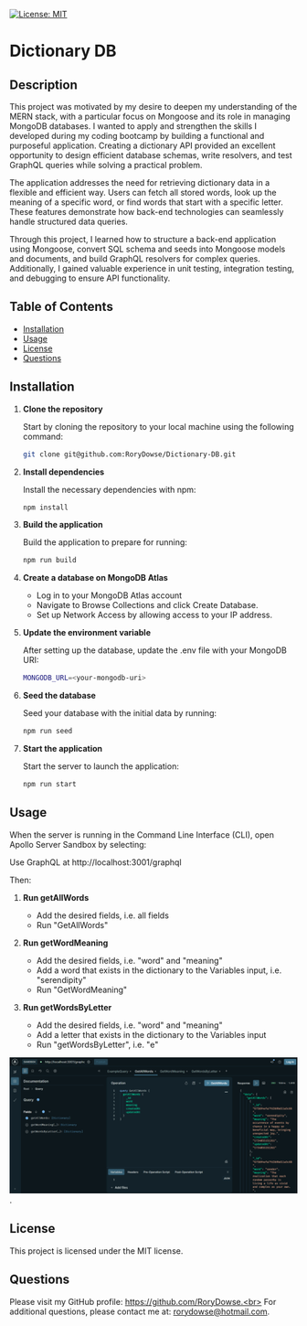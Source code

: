 
[![License: MIT](https://img.shields.io/badge/License-MIT-yellow.svg)](https://opensource.org/licenses/MIT)

# Dictionary DB

## Description
This project was motivated by my desire to deepen my understanding of the MERN stack, with a particular focus on Mongoose and its role in managing MongoDB databases. I wanted to apply and strengthen the skills I developed during my coding bootcamp by building a functional and purposeful application. Creating a dictionary API provided an excellent opportunity to design efficient database schemas, write resolvers, and test GraphQL queries while solving a practical problem.

The application addresses the need for retrieving dictionary data in a flexible and efficient way. Users can fetch all stored words, look up the meaning of a specific word, or find words that start with a specific letter. These features demonstrate how back-end technologies can seamlessly handle structured data queries.

Through this project, I learned how to structure a back-end application using Mongoose, convert SQL schema and seeds into Mongoose models and documents, and build GraphQL resolvers for complex queries. Additionally, I gained valuable experience in unit testing, integration testing, and debugging to ensure API functionality.

## Table of Contents
- [Installation](#installation)
- [Usage](#usage)
- [License](#license)
- [Questions](#questions)

## Installation
1. **Clone the repository**

   Start by cloning the repository to your local machine using the following command:

   ```bash
   git clone git@github.com:RoryDowse/Dictionary-DB.git
   ```

2. **Install dependencies**

   Install the necessary dependencies with npm:

   ```bash
   npm install
   ```

3. **Build the application**

   Build the application to prepare for running:

   ```bash
   npm run build
   ```

4. **Create a database on MongoDB Atlas**

	- Log in to your MongoDB Atlas account
	- Navigate to Browse Collections and click Create Database.
	- Set up Network Access by allowing access to your IP address.

	
5. **Update the environment variable**

   After setting up the database, update the .env file with your MongoDB URI:

   ```bash
   MONGODB_URL=<your-mongodb-uri>
   ```

6. **Seed the database**

   Seed your database with the initial data by running:

   ```bash
   npm run seed
   ```

7. **Start the application**

   Start the server to launch the application:

   ```bash
   npm run start
   ```

## Usage

When the server is running in the Command Line Interface (CLI), open Apollo Server Sandbox by selecting:

Use GraphQL at http://localhost:3001/graphql

Then:

1. **Run getAllWords**

	- Add the desired fields, i.e. all fields 
	- Run "GetAllWords"

2. **Run getWordMeaning**

	- Add the desired fields, i.e. "word" and "meaning"
	- Add a word that exists in the dictionary to the Variables input, i.e. "serendipity"
	- Run "GetWordMeaning"

3. **Run getWordsByLetter**

	- Add the desired fields, i.e. "word" and "meaning"
	- Add a letter that exists in the dictionary to the Variables input
	- Run "getWordsByLetter", i.e. "e"

![screenshot](assets/images/screenshot.png).

## License
This project is licensed under the MIT license.

## Questions
Please visit my GitHub profile: https://github.com/RoryDowse.<br>
For additional questions, please contact me at: rorydowse@hotmail.com.
